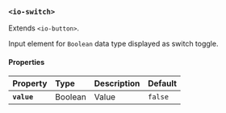 ### `<io-switch>` ###

Extends `<io-button>`.

Input element for `Boolean` data type displayed as switch toggle.

#### Properties ####

| Property | Type | Description | Default |
|:---------|:-----|:------------|:--------|
| **`value`** | Boolean | Value | `false` |

